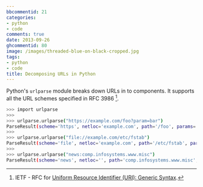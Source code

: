 ```yaml
---
bbcommentid: 21
categories:
- python
- code
comments: true
date: 2013-09-26
ghcommentid: 80
image: /images/threaded-blue-on-black-cropped.jpg
tags:
- python
- code
title: Decomposing URLs in Python
---
```


Python's `urlparse` module breaks down URLs in to components. It supports all the URL schemes specified in RFC 3986 [^1].

```bash
>>> import urlparse
>>>
>>> urlparse.urlparse("https://example.com/foo?param=bar")
ParseResult(scheme='https', netloc='example.com', path='/foo', params='', query='param=bar', fragment='')
>>>
>>> urlparse.urlparse("file://example.com/etc/fstab")
ParseResult(scheme='file', netloc='example.com', path='/etc/fstab', params='', query='', fragment='')
>>>
>>> urlparse.urlparse("news:comp.infosystems.www.misc")
ParseResult(scheme='news', netloc='', path='comp.infosystems.www.misc', params='', query='', fragment='')
```

[^1]: IETF - RFC for [Uniform Resource Identifier (URI): Generic Syntax](https://tools.ietf.org/html/rfc3986).